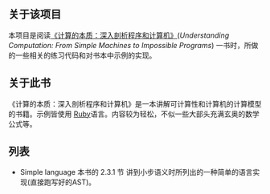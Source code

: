 ## 关于该项目

本项目是阅读[《计算的本质：深入剖析程序和计算机》](https://book.douban.com/subject/26148763/)(*Understanding Computation: From Simple Machines to Impossible Programs*) 一书时，所做的一些相关的练习代码和对书本中示例的实现。

## 关于此书
《计算的本质：深入剖析程序和计算机》是一本讲解可计算性和计算机的计算模型的书籍。示例皆使用 [Ruby](https://www.ruby-lang.org/)语言。内容较为轻松，不似一些大部头充满玄奥的数学公式等。

## 列表
* Simple language 本书的 2.3.1 节 讲到小步语义时所列出的一种简单的语言实现(直接跑写好的AST)。
